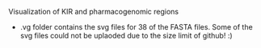 Visualization of KIR and pharmacogenomic regions
- .vg folder contains the svg files for 38 of the FASTA files. Some of the svg files could not be uplaoded due to the size limit of github! :) 
